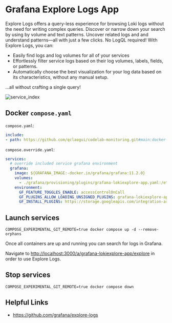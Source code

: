 # Grafana Explore Logs App

Explore Logs offers a query-less experience for browsing Loki logs without the need for writing complex queries. Discover or narrow down your search by using by volume and text patterns. Uncover related logs and and understand patterns—all with just a few clicks. No LogQL required! With Explore Logs, you can:

- Easily find logs and log volumes for all of your services
- Effortlessly filter service logs based on their log volumes, labels, fields, or patterns.
- Automatically choose the best visualization for your log data based on its characteristics, without any manual setup.

...all without crafting a single query!

![service_index](https://github.com/grafana/explore-logs/raw/main/src/img/service_index.png)

## Docker `compose.yaml`

`compose.yaml`:

```yaml
include:
- path: https://github.com/qclaogui/codelab-monitoring.git#main:docker-compose/monolithic-mode/logs/compose.yaml

```

`compose.override.yaml`:

```yaml
services:
  # override included service grafana environment
  grafana:
    image: ${GRAFANA_IMAGE:-docker.io/grafana/grafana:11.2.0}
    volumes:
      - ./grafana/provisioning/plugins/grafana-lokiexplore-app.yaml:/etc/grafana/provisioning/plugins/grafana-lokiexplore-app.yaml
    environment:
      GF_FEATURE_TOGGLES_ENABLE: accessControlOnCall
      GF_PLUGINS_ALLOW_LOADING_UNSIGNED_PLUGINS: grafana-lokiexplore-app
      GF_INSTALL_PLUGINS: https://storage.googleapis.com/integration-artifacts/grafana-lokiexplore-app/grafana-lokiexplore-app-latest.zip;grafana-lokiexplore-app

```

## Launch services

```shell
COMPOSE_EXPERIMENTAL_GIT_REMOTE=true docker compose up -d --remove-orphans
```

Once all containers are up and running you can search for logs in Grafana.

Navigate to <http://localhost:3000/a/grafana-lokiexplore-app/explore> in order to use Explore Logs.

## Stop services

```shell
COMPOSE_EXPERIMENTAL_GIT_REMOTE=true docker compose down
```

## Helpful Links

- <https://github.com/grafana/explore-logs>
